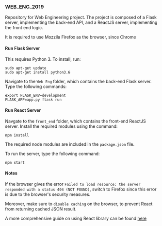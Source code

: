 ### WEB_ENG_2019
Repository for Web Engineering project.
The project is composed of a Flask server, implementing the back-end API, and a ReactJS server, implementing the front end logic.

It is required to use Mozzila Firefox as the browser, since Chrome 

#### Run Flask Server
This requires Python 3. To install, run:
```
sudo apt-get update
sudo apt-get install python3.6
```
Navigate to the `Web Eng` folder, which contains the back-end Flask server. Type the following commands:
```
export FLASK_ENV=development
FLASK_APP=app.py flask run
```

#### Run React Server

Navgate to the `front_end` folder, which contains the front-end ReactJS server. Install the required modules using the command:
```
npm install
```
The required node modules are included in the `package.json` file.


To run the server, type the following command:
```
npm start
```

#### Notes

If the browser gives the error `Failed to load resource: the server responded with a status 404 (NOT FOUND)`, switch to Firefox since this error is due to the browser's security measures. 

Moreover, make sure to `disable caching` on the browser, to prevent React from returning cached JSON result. 

A more comprehensive guide on using React library can be found [here](https://github.com/facebook/react/blob/master/README.md)
